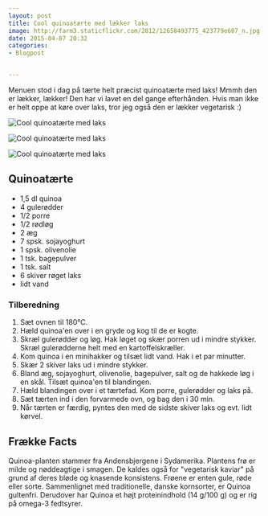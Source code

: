 ```yaml
---
layout: post
title: Cool quinoatærte med lækker laks
image: http://farm3.staticflickr.com/2812/12658493775_423779e607_n.jpg
date: 2015-04-07 20:32
categories:
- Blogpost


---
```

Menuen stod i dag på tærte helt præcist quinoatærte med laks! Mmmh den er lækker, lækker! Den har vi lavet en del gange efterhånden. Hvis man ikke er helt oppe at køre over laks, tror jeg også den er lækker vegetarisk :)



![Cool quinoatærte med laks](http://farm3.staticflickr.com/2812/12658493775_423779e607.jpg)

![Cool quinoatærte med laks](http://farm4.staticflickr.com/3763/12658624223_e300268dcf.jpg)

![Cool quinoatærte med laks](http://farm8.staticflickr.com/7434/12658493635_3d0847d19c.jpg)

## Quinoatærte

- 1,5 dl quinoa
- 4 gulerødder
- 1/2 porre
- 1/2 rødløg
- 2 æg
- 7 spsk. sojayoghurt
- 1 spsk. olivenolie
- 1 tsk. bagepulver
- 1 tsk. salt
- 6 skiver røget laks
- lidt vand

### Tilberedning

1. Sæt ovnen til 180°C.
2. Hæld quinoa'en over i en gryde og kog til de er kogte.
3. Skræl gulerødder og løg. Hak løget og skær porren ud i mindre stykker. Skræl gulerødderne helt med en kartoffelskræller.
4. Kom quinoa i en minihakker og tilsæt lidt vand. Hak i et par minutter.
5. Skær 2 skiver laks ud i mindre stykker.
6. Bland æg, sojayoghurt, olivenolie, bagepulver, salt og de hakkede løg i en skål. Tilsæt quinoa'en til blandingen.
7. Hæld blandingen over i et tærtefad. Kom porre, gulerødder og laks på.
8. Sæt tærten ind i den forvarmede ovn, og bag den i 30 min.
9. Når tærten er færdig, pyntes den med de sidste skiver laks og evt. lidt kørvel.



## Frække Facts

Quinoa-planten stammer fra Andensbjergene i Sydamerika. Plantens frø er milde og
nøddeagtige i smagen. De kaldes også for "vegetarisk kaviar" på grund af deres
bløde og knasende konsistens. Frøene er enten gule, røde eller
sorte. Sammenlignet med traditionelle, danske kornsorter, er Quinoa gultenfri.
Derudover har Quinoa et højt proteinindhold (14 g/100 g) og er rig på omega-3
fedtsyrer.
